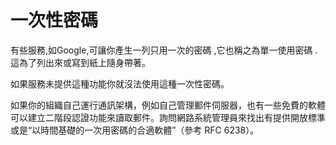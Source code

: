 [Title]: # (一次性密碼)
[Difficulty]: # (進階)
[Order]: # (3)

# 一次性密碼

有些服務,如Google,可讓你產生一列只用一次的密碼 ,它也稱之為單一使用密碼 .這為了列出來或寫到紙上隨身帶著。

如果服務未提供這種功能你就沒法使用這種一次性密碼。

如果你的組織自己運行通訊架構，例如自己管理郵件伺服器，也有一些免費的軟體可以建立二階段認證功能來讀取郵件。詢問網路系統管理員來找出有提供開放標準或是“以時間基礎的一次用密碼的合適軟體”（參考 RFC 6238）。